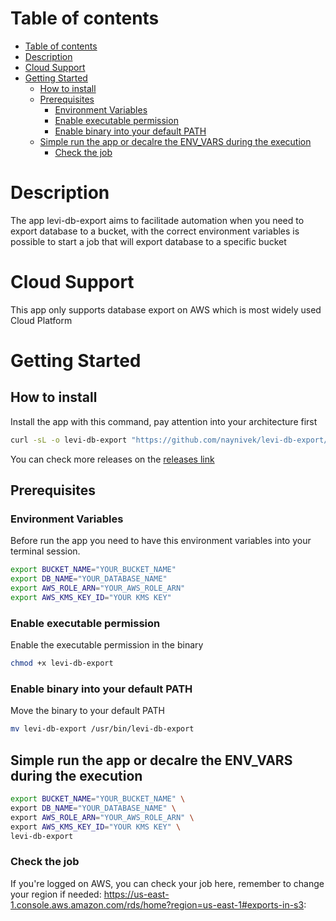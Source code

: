 # Table of contents

- [Table of contents](#table-of-contents)
- [Description](#description)
- [Cloud Support](#cloud-support)
- [Getting Started](#getting-started)
  - [How to install](#how-to-install)
  - [Prerequisites](#prerequisites)
    - [Environment Variables](#environment-variables)
    - [Enable executable permission](#enable-executable-permission)
    - [Enable binary into your default PATH](#enable-binary-into-your-default-path)
  - [Simple run the app or decalre the ENV\_VARS during the execution](#simple-run-the-app-or-decalre-the-env_vars-during-the-execution)
    - [Check the job](#check-the-job)


# Description
The app levi-db-export aims to facilitade automation when you need to export database to a bucket, with the correct environment variables
is possible to start a job that will export database to a specific bucket

# Cloud Support
This app only supports database export on AWS which is most widely used Cloud Platform

# Getting Started

## How to install
Install the app with this command, pay attention into your architecture first
```bash
curl -sL -o levi-db-export "https://github.com/naynivek/levi-db-export/releases/latest/download/levi-db-export-macos-arm64"
```
You can check more releases on the [releases link](https://github.com/naynivek/levi-db-export/releases/latest/)


## Prerequisites
### Environment Variables
Before run the app you need to have this environment variables into your terminal session.
```bash
export BUCKET_NAME="YOUR_BUCKET_NAME"
export DB_NAME="YOUR_DATABASE_NAME"
export AWS_ROLE_ARN="YOUR_AWS_ROLE_ARN"
export AWS_KMS_KEY_ID="YOUR KMS KEY"
```
### Enable executable permission
Enable the executable permission in the binary
```bash
chmod +x levi-db-export
```
### Enable binary into your default PATH
Move the binary to your default PATH 
```bash
mv levi-db-export /usr/bin/levi-db-export
```
## Simple run the app or decalre the ENV_VARS during the execution
```bash
export BUCKET_NAME="YOUR_BUCKET_NAME" \
export DB_NAME="YOUR_DATABASE_NAME" \
export AWS_ROLE_ARN="YOUR_AWS_ROLE_ARN" \
export AWS_KMS_KEY_ID="YOUR KMS KEY" \
levi-db-export
```
### Check the job
If you're logged on AWS, you can check your job here, remember to change your region if needed:
https://us-east-1.console.aws.amazon.com/rds/home?region=us-east-1#exports-in-s3: